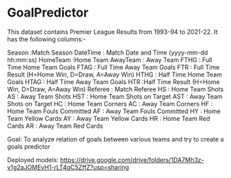 # GoalPredictor
This dataset contains Premier League Results from 1993-94 to 2021-22. It has the following columns:-

Season :Match Season
DateTime : Match Date and Time (yyyy-mm-dd hh:mm:ss)
HomeTeam :Home Team
AwayTeam : Away Team
FTHG : Full Time Home Team Goals
FTAG : Full Time Away Team Goals
FTR : Full Time Result (H=Home Win, D=Draw, A=Away Win)
HTHG : Half Time Home Team Goals
HTAG : Half Time Away Team Goals
HTR :Half Time Result (H=Home Win, D=Draw, A=Away Win)
Referee : Match Referee
HS : Home Team Shots
AS : Away Team Shots
HST : Home Team Shots on Target
AST : Away Team Shots on Target
HC : Home Team Corners
AC : Away Team Corners
HF : Home Team Fouls Committed
AF : Away Team Fouls Committed
HY : Home Team Yellow Cards
AY : Away Team Yellow Cards
HR : Home Team Red Cards
AR : Away Team Red Cards

Goal: To analyze relation of goals between various teams and try to create a goals predictor

Deployed models: https://drive.google.com/drive/folders/1DA7Mh3z-v1g2aJOMEvH1-rLT4qC5ZffZ?usp=sharing
